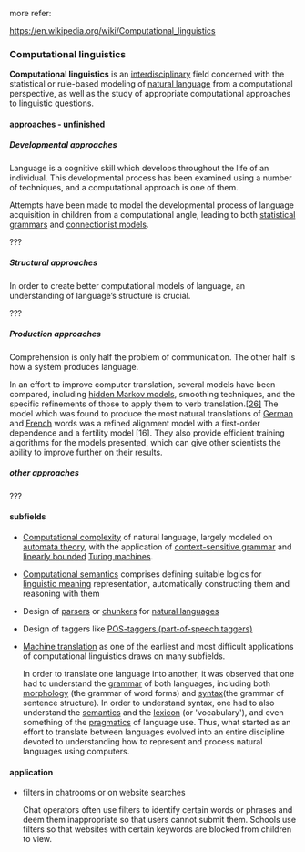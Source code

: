 more refer:

https://en.wikipedia.org/wiki/Computational_linguistics

### Computational linguistics

**Computational linguistics** is an [interdisciplinary](https://en.wikipedia.org/wiki/Interdisciplinary) field concerned with the statistical or rule-based modeling of [natural language](https://en.wikipedia.org/wiki/Natural_language) from a computational perspective, as well as the study of appropriate computational approaches to linguistic questions.



#### approaches - unfinished

##### Developmental approaches

Language is a cognitive skill which develops throughout the life of an individual. This developmental process has been examined using a number of techniques, and a computational approach is one of them.

Attempts have been made to model the developmental process of language acquisition in children from a computational angle, leading to both [statistical grammars](https://en.wikipedia.org/wiki/Stochastic_grammar) and [connectionist models](https://en.wikipedia.org/wiki/Connectionism).

???

##### Structural approaches

In order to create better computational models of language, an understanding of language’s structure is crucial.

???

##### Production approaches

Comprehension is only half the problem of communication. The other half is how a system produces language.

In an effort to improve computer translation, several models have been compared, including [hidden Markov models](https://en.wikipedia.org/wiki/Hidden_Markov_models), smoothing techniques, and the specific refinements of those to apply them to verb translation.[[26\]](https://en.wikipedia.org/wiki/Computational_linguistics#cite_note-26) The model which was found to produce the most natural translations of [German](https://en.wikipedia.org/wiki/German_language) and [French](https://en.wikipedia.org/wiki/French_language) words was a refined alignment model with a first-order dependence and a fertility model [16]. They also provide efficient training algorithms for the models presented, which can give other scientists the ability to improve further on their results. 

##### other approaches

???



#### subfields

- [Computational complexity](https://en.wikipedia.org/wiki/Analysis_of_algorithms) of natural language, largely modeled on [automata theory](https://en.wikipedia.org/wiki/Automata_theory), with the application of [context-sensitive grammar](https://en.wikipedia.org/wiki/Context-sensitive_grammar) and [linearly bounded](https://en.wikipedia.org/wiki/Linear_bounded_automaton) [Turing machines](https://en.wikipedia.org/wiki/Turing_machine).

- [Computational semantics](https://en.wikipedia.org/wiki/Computational_semantics) comprises defining suitable logics for [linguistic meaning](https://en.wikipedia.org/wiki/Linguistic_meaning) representation, automatically constructing them and reasoning with them

- Design of [parsers](https://en.wikipedia.org/wiki/Parser) or [chunkers](https://en.wikipedia.org/wiki/Phrase_chunking) for [natural languages](https://en.wikipedia.org/wiki/Natural_language)

- Design of taggers like [POS-taggers (part-of-speech taggers)](https://en.wikipedia.org/wiki/Part-of-speech_tagging)

- [Machine translation](https://en.wikipedia.org/wiki/Machine_translation) as one of the earliest and most difficult applications of computational linguistics draws on many subfields.

  In order to translate one language into another, it was observed that one had to understand the [grammar](https://en.wikipedia.org/wiki/Grammar) of both languages, including both [morphology](https://en.wikipedia.org/wiki/Morphology_(linguistics)) (the grammar of word forms) and [syntax](https://en.wikipedia.org/wiki/Syntax)(the grammar of sentence structure). In order to understand syntax, one had to also understand the [semantics](https://en.wikipedia.org/wiki/Semantics) and the [lexicon](https://en.wikipedia.org/wiki/Lexicon) (or 'vocabulary'), and even something of the [pragmatics](https://en.wikipedia.org/wiki/Pragmatics) of language use. Thus, what started as an effort to translate between languages evolved into an entire discipline devoted to understanding how to represent and process natural languages using computers.

#### application

+ filters in chatrooms or on website searches

  Chat operators often use filters to identify certain words or phrases and deem them inappropriate so that users cannot submit them. Schools use filters so that websites with certain keywords are blocked from children to view.